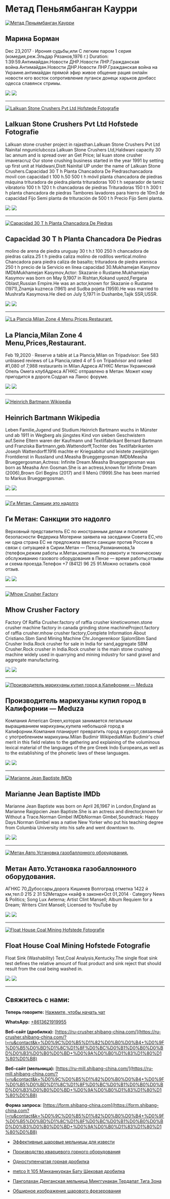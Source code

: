 # Метад Пеньямбанган Каурри

<a href="https://swt.shibang-china.com/?l=ru&img&k=%D0%9C%D0%B5%D1%82%D0%B0%D0%B4+%D0%9F%D0%B5%D0%BD%D1%8C%D1%8F%D0%BC%D0%B1%D0%B0%D0%BD%D0%B3%D0%B0%D0%BD+%D0%9A%D0%B0%D1%83%D1%80%D1%80%D0%B8" target="_blank">![Метад Пеньямбанган Каурри](http://static.shibang-china.com/all-800x300/480.jpg)</a>

## Марина Борман
Dec 23,2017 · Ирония судьбы,или С легким паром 1 серия (комедия,реж.Эльдар Рязанов,1976 г.) Duration: 1:39:59.Антимайдан.Новости ДНР.Новости ЛНР.Гражданская война.Антимайдан.Новости ДНР.Новости ЛНР.Гражданская война на Украине.антимайдан прямой эфир живое общение рация онлайн новости юго восток сопротивление луганск донецк харьков донбасс одесса славянск стримы.


<a href="https://whatsapp.shibangsoft.com/WhatsApp.php" target="_blank" title="WhatsApp">![](http://static.shibang-china.com/icon/whatsapp.png)</a> <a href="https://swt.shibang-china.com/?l=ru&icon&k=%D0%9C%D0%B5%D1%82%D0%B0%D0%B4+%D0%9F%D0%B5%D0%BD%D1%8C%D1%8F%D0%BC%D0%B1%D0%B0%D0%BD%D0%B3%D0%B0%D0%BD+%D0%9A%D0%B0%D1%83%D1%80%D1%80%D0%B8" target="_blank">![](http://static.shibang-china.com/icon/chat-ru.png)</a>

---

<a href="https://swt.shibang-china.com/?l=ru&img&k=%D0%9C%D0%B5%D1%82%D0%B0%D0%B4+%D0%9F%D0%B5%D0%BD%D1%8C%D1%8F%D0%BC%D0%B1%D0%B0%D0%BD%D0%B3%D0%B0%D0%BD+%D0%9A%D0%B0%D1%83%D1%80%D1%80%D0%B8" target="_blank">![Lalkuan Stone Crushers Pvt Ltd Hofstede Fotografie](http://static.shibang-china.com/all-800x300/1220.jpg)</a>

## Lalkuan Stone Crushers Pvt Ltd Hofstede Fotografie
Lalkuan stone crusher project in rajasthan.Lalkuan Stone Crushers Pvt Ltd Nainital nnguniclubcoza Lalkuan Stone Crushers Ltd,Haldwani capacity 30 lac annum and is spread over an Get Price; lal kuan stone crusher imaveracruz Our stone crushing business started in the year 1991 by setting up first unit at Haldwani,Distt Nainital UP under the name of Lalkuan Stone Crushers.Capacidad 30 T h Planta Chancadora De Piedraschancadora movil con capacidad t 100 h.50 500 t h móvil planta chancadora de piedras máquina trituradora de piedra.planta trituradoras 100 t h separador de tamiz vibratorio 100 t h 120 t h chancadoras de piedras Trituradoras 150 t h 300 t h planta chancadora de piedras Tambores lavadores para hierro de 10m3 de capacidad Fijo Semi planta de trituración de 500 t h Precio Fijo Semi planta.


<a href="https://whatsapp.shibangsoft.com/WhatsApp.php" target="_blank" title="WhatsApp">![](http://static.shibang-china.com/icon/whatsapp.png)</a> <a href="https://swt.shibang-china.com/?l=ru&icon&k=%D0%9C%D0%B5%D1%82%D0%B0%D0%B4+%D0%9F%D0%B5%D0%BD%D1%8C%D1%8F%D0%BC%D0%B1%D0%B0%D0%BD%D0%B3%D0%B0%D0%BD+%D0%9A%D0%B0%D1%83%D1%80%D1%80%D0%B8" target="_blank">![](http://static.shibang-china.com/icon/chat-ru.png)</a>

---

<a href="https://swt.shibang-china.com/?l=ru&img&k=%D0%9C%D0%B5%D1%82%D0%B0%D0%B4+%D0%9F%D0%B5%D0%BD%D1%8C%D1%8F%D0%BC%D0%B1%D0%B0%D0%BD%D0%B3%D0%B0%D0%BD+%D0%9A%D0%B0%D1%83%D1%80%D1%80%D0%B8" target="_blank">![Capacidad 30 T h Planta Chancadora De Piedras](http://static.shibang-china.com/all-800x300/373.jpg)</a>

## Capacidad 30 T h Planta Chancadora De Piedras
molino de arena de piedra uruguay 30 t h.t 100 250 h chancadora de piedras caliza.25 t h piedra caliza molino de rodillos wertical.molino Chancadora para piedra caliza de basalto; trituradora de piedra arenisca 250 t h precio de la Servicio en línea capacidad 30.Mukhamejan Kasymov IMDbMukhamejan Kasymov,Actor: Skazanie o Rustame.Mukhamejan Kasymov was born on May 9,1907 in Rishtan,Kokand uyezd,Fergana Oblast,Russian Empire.He was an actor,known for Skazanie o Rustame (1971),Znamja kuzneca (1961) and Sudba pojeta (1959).He was married to Mushrafa Kasymova.He died on July 5,1971 in Dushanbe,Tajik SSR,USSR.


<a href="https://whatsapp.shibangsoft.com/WhatsApp.php" target="_blank" title="WhatsApp">![](http://static.shibang-china.com/icon/whatsapp.png)</a> <a href="https://swt.shibang-china.com/?l=ru&icon&k=%D0%9C%D0%B5%D1%82%D0%B0%D0%B4+%D0%9F%D0%B5%D0%BD%D1%8C%D1%8F%D0%BC%D0%B1%D0%B0%D0%BD%D0%B3%D0%B0%D0%BD+%D0%9A%D0%B0%D1%83%D1%80%D1%80%D0%B8" target="_blank">![](http://static.shibang-china.com/icon/chat-ru.png)</a>

---

<a href="https://swt.shibang-china.com/?l=ru&img&k=%D0%9C%D0%B5%D1%82%D0%B0%D0%B4+%D0%9F%D0%B5%D0%BD%D1%8C%D1%8F%D0%BC%D0%B1%D0%B0%D0%BD%D0%B3%D0%B0%D0%BD+%D0%9A%D0%B0%D1%83%D1%80%D1%80%D0%B8" target="_blank">![La Plancia,Milan Zone 4 Menu,Prices,Restaurant.](http://static.shibang-china.com/all-800x300/649.jpg)</a>

## La Plancia,Milan Zone 4 Menu,Prices,Restaurant.
Feb 19,2020 · Reserve a table at La Plancia,Milan on Tripadvisor: See 583 unbiased reviews of La Plancia,rated 4 of 5 on Tripadvisor and ranked #1,080 of 7,988 restaurants in Milan.Адреса АГНКС Метан Украинский Опель Омега клубАдреса АГНКС отправлено в Метан: Может кому пригодится в дороге.Содрал на Ланос форуме.


<a href="https://whatsapp.shibangsoft.com/WhatsApp.php" target="_blank" title="WhatsApp">![](http://static.shibang-china.com/icon/whatsapp.png)</a> <a href="https://swt.shibang-china.com/?l=ru&icon&k=%D0%9C%D0%B5%D1%82%D0%B0%D0%B4+%D0%9F%D0%B5%D0%BD%D1%8C%D1%8F%D0%BC%D0%B1%D0%B0%D0%BD%D0%B3%D0%B0%D0%BD+%D0%9A%D0%B0%D1%83%D1%80%D1%80%D0%B8" target="_blank">![](http://static.shibang-china.com/icon/chat-ru.png)</a>

---

<a href="https://swt.shibang-china.com/?l=ru&img&k=%D0%9C%D0%B5%D1%82%D0%B0%D0%B4+%D0%9F%D0%B5%D0%BD%D1%8C%D1%8F%D0%BC%D0%B1%D0%B0%D0%BD%D0%B3%D0%B0%D0%BD+%D0%9A%D0%B0%D1%83%D1%80%D1%80%D0%B8" target="_blank">![Heinrich Bartmann Wikipedia](http://static.shibang-china.com/all-800x300/678.jpg)</a>

## Heinrich Bartmann Wikipedia
Leben Familie,Jugend und Studium.Heinrich Bartmann wuchs in Münster und ab 1911 in Wegberg als jüngstes Kind von sieben Geschwistern auf.Seine Eltern waren der Kaufmann und Textilfabrikant Bernard Bartmann und Franziska Bartmann,geb.Wattendorff,Tochter des Textilfabrikanten Joseph Wattendorff.1916 machte er Kriegsabitur und leistete zweijährigen Frontdienst in Russland und.Measha Brueggergosman IMDbMeasha Brueggergosman,Actress: Infinite Dream.Measha Brueggergosman was born as Measha Ann Gosman.She is an actress,known for Infinite Dream (2006),Brown Girl Begins (2017) and Il Menù (1999).She has been married to Markus Brueggergosman.


<a href="https://whatsapp.shibangsoft.com/WhatsApp.php" target="_blank" title="WhatsApp">![](http://static.shibang-china.com/icon/whatsapp.png)</a> <a href="https://swt.shibang-china.com/?l=ru&icon&k=%D0%9C%D0%B5%D1%82%D0%B0%D0%B4+%D0%9F%D0%B5%D0%BD%D1%8C%D1%8F%D0%BC%D0%B1%D0%B0%D0%BD%D0%B3%D0%B0%D0%BD+%D0%9A%D0%B0%D1%83%D1%80%D1%80%D0%B8" target="_blank">![](http://static.shibang-china.com/icon/chat-ru.png)</a>

---

<a href="https://swt.shibang-china.com/?l=ru&img&k=%D0%9C%D0%B5%D1%82%D0%B0%D0%B4+%D0%9F%D0%B5%D0%BD%D1%8C%D1%8F%D0%BC%D0%B1%D0%B0%D0%BD%D0%B3%D0%B0%D0%BD+%D0%9A%D0%B0%D1%83%D1%80%D1%80%D0%B8" target="_blank">![Ги Метан: Санкции это надолго](http://static.shibang-china.com/all-800x300/1414.jpg)</a>

## Ги Метан: Санкции это надолго
Верховный представитель ЕС по иностранным делам и политике безопасности Федерика Могерини заявила на заседании Совета ЕС,что ни одна страна ЕС не предложила ввести санкции против России в связи с ситуацией в Сирии.Метан — Пенза,Рахманинова,1а (телефон,режим работы и.Метан,компания по ремонту и техническому обслуживанию газового оборудования в Пензе — время работы,отзывы и схема проезда.Телефон +7 (8412) 96 25 91.Можно оставить свой отзыв.


<a href="https://whatsapp.shibangsoft.com/WhatsApp.php" target="_blank" title="WhatsApp">![](http://static.shibang-china.com/icon/whatsapp.png)</a> <a href="https://swt.shibang-china.com/?l=ru&icon&k=%D0%9C%D0%B5%D1%82%D0%B0%D0%B4+%D0%9F%D0%B5%D0%BD%D1%8C%D1%8F%D0%BC%D0%B1%D0%B0%D0%BD%D0%B3%D0%B0%D0%BD+%D0%9A%D0%B0%D1%83%D1%80%D1%80%D0%B8" target="_blank">![](http://static.shibang-china.com/icon/chat-ru.png)</a>

---

<a href="https://swt.shibang-china.com/?l=ru&img&k=%D0%9C%D0%B5%D1%82%D0%B0%D0%B4+%D0%9F%D0%B5%D0%BD%D1%8C%D1%8F%D0%BC%D0%B1%D0%B0%D0%BD%D0%B3%D0%B0%D0%BD+%D0%9A%D0%B0%D1%83%D1%80%D1%80%D0%B8" target="_blank">![Mhow Crusher Factory](http://static.shibang-china.com/all-800x300/973.jpg)</a>

## Mhow Crusher Factory
Factory Of Raffia Crusher.factory of raffia crusher kineticwomen.stone crusher machine factory in canada grinding stone machineProject.factory of raffia crusher.mhow crusher factory,Complete Information About Cristiano.Sbm Sand Mining Machine Chr.Jongerenkoor SjalomSbm Sand Crusher India.Rock crusher for sale in India for sand,aggregate SBM Crusher.Rock crusher in India.Rock crusher is the main stone crushing machine widely used in quarrying and mining industry for sand gravel and aggregate manufacturing.


<a href="https://whatsapp.shibangsoft.com/WhatsApp.php" target="_blank" title="WhatsApp">![](http://static.shibang-china.com/icon/whatsapp.png)</a> <a href="https://swt.shibang-china.com/?l=ru&icon&k=%D0%9C%D0%B5%D1%82%D0%B0%D0%B4+%D0%9F%D0%B5%D0%BD%D1%8C%D1%8F%D0%BC%D0%B1%D0%B0%D0%BD%D0%B3%D0%B0%D0%BD+%D0%9A%D0%B0%D1%83%D1%80%D1%80%D0%B8" target="_blank">![](http://static.shibang-china.com/icon/chat-ru.png)</a>

---

<a href="https://swt.shibang-china.com/?l=ru&img&k=%D0%9C%D0%B5%D1%82%D0%B0%D0%B4+%D0%9F%D0%B5%D0%BD%D1%8C%D1%8F%D0%BC%D0%B1%D0%B0%D0%BD%D0%B3%D0%B0%D0%BD+%D0%9A%D0%B0%D1%83%D1%80%D1%80%D0%B8" target="_blank">![Производитель марихуаны купил город в Калифорнии — Meduza](http://static.shibang-china.com/all-800x300/754.jpg)</a>

## Производитель марихуаны купил город в Калифорнии — Meduza
Компания American Green,которая занимается легальным выращиванием марихуаны,купила небольшой город в Калифорнии.Компания планирует превратить город в курорт,связанный с употреблением марихуаны.Milan Budimir WikipediaMilan Budimir's chief merit in this field relates to the gathering and explaining of the voluminous lexical material of the languages of the pre Greek Indo Europeans,as well as to the establishing of the phonetic laws of these languages.


<a href="https://whatsapp.shibangsoft.com/WhatsApp.php" target="_blank" title="WhatsApp">![](http://static.shibang-china.com/icon/whatsapp.png)</a> <a href="https://swt.shibang-china.com/?l=ru&icon&k=%D0%9C%D0%B5%D1%82%D0%B0%D0%B4+%D0%9F%D0%B5%D0%BD%D1%8C%D1%8F%D0%BC%D0%B1%D0%B0%D0%BD%D0%B3%D0%B0%D0%BD+%D0%9A%D0%B0%D1%83%D1%80%D1%80%D0%B8" target="_blank">![](http://static.shibang-china.com/icon/chat-ru.png)</a>

---

<a href="https://swt.shibang-china.com/?l=ru&img&k=%D0%9C%D0%B5%D1%82%D0%B0%D0%B4+%D0%9F%D0%B5%D0%BD%D1%8C%D1%8F%D0%BC%D0%B1%D0%B0%D0%BD%D0%B3%D0%B0%D0%BD+%D0%9A%D0%B0%D1%83%D1%80%D1%80%D0%B8" target="_blank">![Marianne Jean Baptiste IMDb](http://static.shibang-china.com/all-800x300/1493.jpg)</a>

## Marianne Jean Baptiste IMDb
Marianne Jean Baptiste was born on April 26,1967 in London,England as Marianne Raigipcien Jean Baptiste.She is an actress and director,known for Without a Trace.Norman Gimbel IMDbNorman Gimbel,Soundtrack: Happy Days.Norman Gimbel was a native New Yorker who put his teaching degree from Columbia University into his safe and went downtown to.


<a href="https://whatsapp.shibangsoft.com/WhatsApp.php" target="_blank" title="WhatsApp">![](http://static.shibang-china.com/icon/whatsapp.png)</a> <a href="https://swt.shibang-china.com/?l=ru&icon&k=%D0%9C%D0%B5%D1%82%D0%B0%D0%B4+%D0%9F%D0%B5%D0%BD%D1%8C%D1%8F%D0%BC%D0%B1%D0%B0%D0%BD%D0%B3%D0%B0%D0%BD+%D0%9A%D0%B0%D1%83%D1%80%D1%80%D0%B8" target="_blank">![](http://static.shibang-china.com/icon/chat-ru.png)</a>

---

<a href="https://swt.shibang-china.com/?l=ru&img&k=%D0%9C%D0%B5%D1%82%D0%B0%D0%B4+%D0%9F%D0%B5%D0%BD%D1%8C%D1%8F%D0%BC%D0%B1%D0%B0%D0%BD%D0%B3%D0%B0%D0%BD+%D0%9A%D0%B0%D1%83%D1%80%D1%80%D0%B8" target="_blank">![Метан Авто.Установка газобаллонного оборудования.](http://static.shibang-china.com/all-800x300/1364.jpg)</a>

## Метан Авто.Установка газобаллонного оборудования.
АГНКС 70,Дубоссары,дорога Кишинев Волгоград отметка 1422 й км,тел.0 215 2 31 52Метадон «кайф в законе»Oct 01,2014 · Category News & Politics; Song Lux Aeterna; Artist Clint Mansell; Album Requiem for a Dream; Writers Clint Mansell; Licensed to YouTube by


<a href="https://whatsapp.shibangsoft.com/WhatsApp.php" target="_blank" title="WhatsApp">![](http://static.shibang-china.com/icon/whatsapp.png)</a> <a href="https://swt.shibang-china.com/?l=ru&icon&k=%D0%9C%D0%B5%D1%82%D0%B0%D0%B4+%D0%9F%D0%B5%D0%BD%D1%8C%D1%8F%D0%BC%D0%B1%D0%B0%D0%BD%D0%B3%D0%B0%D0%BD+%D0%9A%D0%B0%D1%83%D1%80%D1%80%D0%B8" target="_blank">![](http://static.shibang-china.com/icon/chat-ru.png)</a>

---

<a href="https://swt.shibang-china.com/?l=ru&img&k=%D0%9C%D0%B5%D1%82%D0%B0%D0%B4+%D0%9F%D0%B5%D0%BD%D1%8C%D1%8F%D0%BC%D0%B1%D0%B0%D0%BD%D0%B3%D0%B0%D0%BD+%D0%9A%D0%B0%D1%83%D1%80%D1%80%D0%B8" target="_blank">![Float House Coal Mining Hofstede Fotografie](http://static.shibang-china.com/all-800x300/1.jpg)</a>

## Float House Coal Mining Hofstede Fotografie
Float Sink (Washability) Test,Coal Analysis,Kentucky.The single float sink test defines the relative amount of float product and sink reject that should result from the coal being washed in.

<a href="https://whatsapp.shibangsoft.com/WhatsApp.php" target="_blank" title="WhatsApp">![](http://static.shibang-china.com/icon/whatsapp.png)</a> <a href="https://swt.shibang-china.com/?l=ru&icon&k=%D0%9C%D0%B5%D1%82%D0%B0%D0%B4+%D0%9F%D0%B5%D0%BD%D1%8C%D1%8F%D0%BC%D0%B1%D0%B0%D0%BD%D0%B3%D0%B0%D0%BD+%D0%9A%D0%B0%D1%83%D1%80%D1%80%D0%B8" target="_blank">![](http://static.shibang-china.com/icon/chat-ru.png)</a>

---
## Свяжитесь с нами:

**Теперь говорите:** [Нажмите, чтобы начать чат](https://swt.shibang-china.com?l=ru&contact&k=%D0%9C%D0%B5%D1%82%D0%B0%D0%B4+%D0%9F%D0%B5%D0%BD%D1%8C%D1%8F%D0%BC%D0%B1%D0%B0%D0%BD%D0%B3%D0%B0%D0%BD+%D0%9A%D0%B0%D1%83%D1%80%D1%80%D0%B8)

**WhatsApp:**  [+8613621919955](https://whatsapp.shibangsoft.com/WhatsApp.php)

**Веб-сайт (дробилка):** [https://ru-crusher.shibang-china.com/](https://ru-crusher.shibang-china.com/?l=ru&contact&k=%D0%9C%D0%B5%D1%82%D0%B0%D0%B4+%D0%9F%D0%B5%D0%BD%D1%8C%D1%8F%D0%BC%D0%B1%D0%B0%D0%BD%D0%B3%D0%B0%D0%BD+%D0%9A%D0%B0%D1%83%D1%80%D1%80%D0%B8)

**Веб-сайт (мельница):** [https://ru-mill.shibang-china.com/](https://ru-mill.shibang-china.com/?l=ru&contact&k=%D0%9C%D0%B5%D1%82%D0%B0%D0%B4+%D0%9F%D0%B5%D0%BD%D1%8C%D1%8F%D0%BC%D0%B1%D0%B0%D0%BD%D0%B3%D0%B0%D0%BD+%D0%9A%D0%B0%D1%83%D1%80%D1%80%D0%B8)

**Форма запроса:** [https://form.shibang-china.com](https://form.shibang-china.com?l=ru&contact&k=%D0%9C%D0%B5%D1%82%D0%B0%D0%B4+%D0%9F%D0%B5%D0%BD%D1%8C%D1%8F%D0%BC%D0%B1%D0%B0%D0%BD%D0%B3%D0%B0%D0%BD+%D0%9A%D0%B0%D1%83%D1%80%D1%80%D0%B8)

* [Эффективные шаровые мельницы для извести](../26/%D0%AD%D1%84%D1%84%D0%B5%D0%BA%D1%82%D0%B8%D0%B2%D0%BD%D1%8B%D0%B5%20%D1%88%D0%B0%D1%80%D0%BE%D0%B2%D1%8B%D0%B5%20%D0%BC%D0%B5%D0%BB%D1%8C%D0%BD%D0%B8%D1%86%D1%8B%20%D0%B4%D0%BB%D1%8F%20%D0%B8%D0%B7%D0%B2%D0%B5%D1%81%D1%82%D0%B8.md)

* [Производство кварцевого горного оборудования](../27/%D0%9F%D1%80%D0%BE%D0%B8%D0%B7%D0%B2%D0%BE%D0%B4%D1%81%D1%82%D0%B2%D0%BE%20%D0%BA%D0%B2%D0%B0%D1%80%D1%86%D0%B5%D0%B2%D0%BE%D0%B3%D0%BE%20%D0%B3%D0%BE%D1%80%D0%BD%D0%BE%D0%B3%D0%BE%20%D0%BE%D0%B1%D0%BE%D1%80%D1%83%D0%B4%D0%BE%D0%B2%D0%B0%D0%BD%D0%B8%D1%8F.md)

* [Одноступенчатая горная дробилка](../28/%D0%9E%D0%B4%D0%BD%D0%BE%D1%81%D1%82%D1%83%D0%BF%D0%B5%D0%BD%D1%87%D0%B0%D1%82%D0%B0%D1%8F%20%D0%B3%D0%BE%D1%80%D0%BD%D0%B0%D1%8F%20%D0%B4%D1%80%D0%BE%D0%B1%D0%B8%D0%BB%D0%BA%D0%B0.md)

* [metco lt 105 Мэнханкуркан Бату Щековая дробилка](../26/metco%20lt%20105%20%D0%9C%D1%8D%D0%BD%D1%85%D0%B0%D0%BD%D0%BA%D1%83%D1%80%D0%BA%D0%B0%D0%BD%20%D0%91%D0%B0%D1%82%D1%83%20%D0%A9%D0%B5%D0%BA%D0%BE%D0%B2%D0%B0%D1%8F%20%D0%B4%D1%80%D0%BE%D0%B1%D0%B8%D0%BB%D0%BA%D0%B0.md)

* [Панголахан Денганская мельница Минггунакан Тердапат Тига Зона](../30/%D0%9F%D0%B0%D0%BD%D0%B3%D0%BE%D0%BB%D0%B0%D1%85%D0%B0%D0%BD%20%D0%94%D0%B5%D0%BD%D0%B3%D0%B0%D0%BD%D1%81%D0%BA%D0%B0%D1%8F%20%D0%BC%D0%B5%D0%BB%D1%8C%D0%BD%D0%B8%D1%86%D0%B0%20%D0%9C%D0%B8%D0%BD%D0%B3%D0%B3%D1%83%D0%BD%D0%B0%D0%BA%D0%B0%D0%BD%20%D0%A2%D0%B5%D1%80%D0%B4%D0%B0%D0%BF%D0%B0%D1%82%20%D0%A2%D0%B8%D0%B3%D0%B0%20%D0%97%D0%BE%D0%BD%D0%B0.md)

* [Обширное изображение шарового фрезерования](../26/%D0%9E%D0%B1%D1%88%D0%B8%D1%80%D0%BD%D0%BE%D0%B5%20%D0%B8%D0%B7%D0%BE%D0%B1%D1%80%D0%B0%D0%B6%D0%B5%D0%BD%D0%B8%D0%B5%20%D1%88%D0%B0%D1%80%D0%BE%D0%B2%D0%BE%D0%B3%D0%BE%20%D1%84%D1%80%D0%B5%D0%B7%D0%B5%D1%80%D0%BE%D0%B2%D0%B0%D0%BD%D0%B8%D1%8F.md)